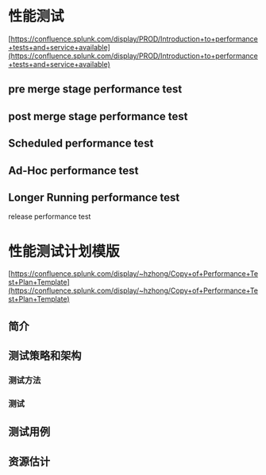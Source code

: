 # 性能测试
[https://confluence.splunk.com/display/PROD/Introduction+to+performance+tests+and+service+available](https://confluence.splunk.com/display/PROD/Introduction+to+performance+tests+and+service+available)

## pre merge stage performance test

## post merge stage performance test

## Scheduled performance test


## Ad-Hoc performance test 

## Longer Running performance test
release performance test

# 性能测试计划模版
[https://confluence.splunk.com/display/~hzhong/Copy+of+Performance+Test+Plan+Template](https://confluence.splunk.com/display/~hzhong/Copy+of+Performance+Test+Plan+Template)
## 简介
## 测试策略和架构
### 测试方法
### 测试
## 测试用例
## 资源估计
<!--stackedit_data:
eyJoaXN0b3J5IjpbMTA4OTk1MTQxNSwxOTcwMzYzMDE3LDExMT
M1NTYwOTBdfQ==
-->